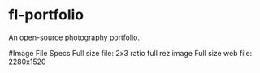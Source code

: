 # fl-portfolio
An open-source photography portfolio.

#Image File Specs
Full size file: 2x3 ratio full rez image
Full size web file: 2280x1520
